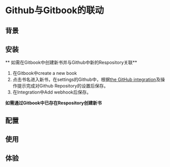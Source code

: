 # Github与Gitbook的联动

## 背景

## 安装
**
如需在Gitbook中创建新书并与Github中新的Respository关联**

1. 在Gitbook中create a new book
2. 点击书名进入新书，在settings的Github中，根据[the GitHub integration](https://help.gitbook.com/github/index.html)及操作提示完成对Github Repository的设置后保存。
3. 在Integration中Add webhook后保存。





**如需通过Gitbook中已存在Respository创建新书**


## 配置

## 使用

## 体验

